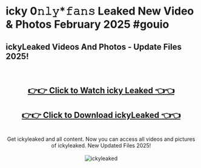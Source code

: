 # icky 0𝚗𝚕𝚢*𝚏𝚊𝚗𝚜 Leaked New Video & Photos February 2025 #gouio

<h2>ickyLeaked Videos And Photos - Update Files 2025!</h2>
<br>
<div align="center">
<h2><a href="https://mediaupload.pro?title=icky&ref=11F" rel="nofollow">👉👉 Click to Watch icky Leaked 👈👈</a></h2>
<h2><a href="https://mediaupload.pro?title=icky&ref=11F" rel="nofollow">👉👉 Click to Download ickyLeaked 👈👈</a></h2>
<br>
Get ickyleaked and all content. Now you can access all videos and pictures of ickyleaked. New Updated Files 2025!
<br>
<br>
<a href="https://mediaupload.pro?title=icky&ref=11F" rel="nofollow" data-target="animated-image.originalLink"><img src="https://i.ibb.co/Gkj2r4b/banner.png" alt="ickyleaked" style="max-width: 100%; display: inline-block;" data-target="animated-image.originalImage"></a>
</div>
<br>


